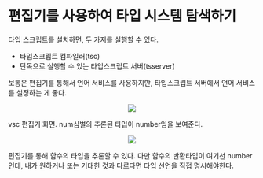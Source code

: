 # 편집기를 사용하여 타입 시스템 탐색하기

타입 스크립트를 설치하면, 두 가지를 실행할 수 있다.

- 타입스크립트 컴파일러(tsc)
- 단독으로 실행할 수 있는 타입스크립트 서버(tsserver)

보통은 편집기를 통해서 언어 서비스를 사용하지만, 타입스크립트 서버에서 언어 서비스를
설정하는 게 좋다.

<div align="center">

![](https://velog.velcdn.com/images/ssomcandy777/post/4a0e5cd5-f3a0-40f1-b05e-f6b61e91efc9/image.PNG)

</div>
vsc 편집기 화면. num심벌의 추론된 타입이 number임을 보여준다.

<div align="center">

![](https://velog.velcdn.com/images/ssomcandy777/post/de9c49e6-c869-4a87-b4be-0f013c47f5d0/image.PNG)

</div>

편집기를 통해 함수의 타입을 추론할 수 있다.
다만 함수의 반환타입이 여기선 number인데, 내가 원하거나 또는 기대한 것과 다르다면 타입 선언을 직접 명시해야한다.
